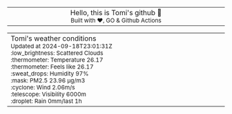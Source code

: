 
<div align="center">
<table>
<tbody>
<td align="center">
<img width="2000" height="0"><br>
Hello, this is Tomi's github 👋<br>
<sup>Built with ❤️, GO & Github Actions</sup><br>
<img width="2000" height="0">
</td>
</tbody>
</table>
</div>
<table>
<tbody>
<td align="left">
<img width="2000" height="0"><br>
Tomi's weather conditions<br>
<sup>Updated at 2024-09-18T23:01:31Z</sup><br>
<sup>:low_brightness: Scattered Clouds</sup><br>
<sup>:thermometer: Temperature 26.17 </sup><br>
<sup>:thermometer: Feels like 26.17</sup><br>
<sup>:sweat_drops: Humidity 97%</sup><br>
<sup>:mask: PM2.5 23.96 μg/m3</sup><br>
<sup>:cyclone: Wind 2.06m/s </sup><br>
<sup>:telescope: Visibility 6000m </sup><br>
<sup>:droplet: Rain 0mm/last 1h </sup><br>
<img width="2000" height="0">
</td>
<td align="left">
<img width="2000" height="0"><br>
<br>
<img width="2000" height="0">
</td>
</tbody>
</table>
</div>
    